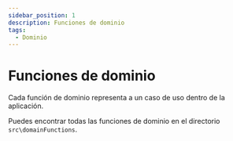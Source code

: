 ```yaml
---
sidebar_position: 1
description: Funciones de dominio
tags:
  - Dominio
---
```


# Funciones de dominio

Cada función de dominio representa a un caso de uso dentro de la aplicación.

Puedes encontrar todas las funciones de dominio en el directorio `src\domainFunctions`.